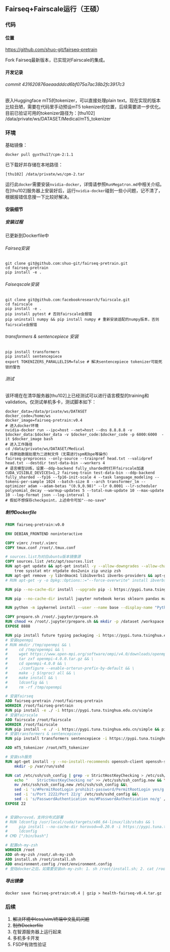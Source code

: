 ## Fairseq+Fairscale运行（王硕）

### 代码

#### 位置

https://github.com/shuo-git/fairseq-pretrain

Fork Fairseq最新版本，已实现对Fairscale的集成。

#### 开发记录

###### commit 431620876aeaadddcd6bf075a7ac38b2fc3917c3

嵌入Huggingface mT5的tokenizer，可以直接处理plain text。现在实现的版本比较丑陋，需要在代码里手动预设mT5 tokenizer的位置，后续需要进一步优化。目前已验证可用的tokenizer路径为：[thu102] /data/private/ws/DATASET/Medical/mT5_tokenizer

### 环境

基础镜像：

```shell
docker pull gyxthu17/cpm-2:1.1
```

已下载好并存储在本地路径：

```shell
[thu102] /data/private/ws/cpm-2.tar
```

运行此`docker`需要安装`nvidia-docker`，详情请参照`RunMegatron.md`中相关介绍。在[thu102]服务器上安装好后，运行`nvidia-docker`碰到一些小问题，记不清了，根据报错信息搜一下比较好解决。

#### 安装细节

##### 安装过程

已更新到Dockerfile中

###### Fairseq安装

```shell
git clone git@github.com:shuo-git/fairseq-pretrain.git
cd fairseq-pretrain
pip install -e .
```

###### Faiseqscale安装

```shell
git clone git@github.com:facebookresearch/fairscale.git
cd fairscale
pip install -e .
pip install pytest # 否则fairscale会报错
pip uninstall numpy && pip install numpy # 重新安装适配的numpy版本，否则fairscale会报错
```

###### transformers & sentencepiece 安装

```shell
pip install transformers
pip install sentencepiece
export TOKENIZERS_PARALLELISM=false # 解决sentencepiece tokenizer可能死锁的警告
```

###### 测试

该环境在在清华服务器[thu102]上已经测试可以进行语言模型的training和validation。仅测试单机多卡，测试脚本如下：

```shell
docker_data=/data/private/ws/DATASET
docker_code=/home/ws
docker_image=fairseq-pretrain:v0.4
# 进入docker环境
nvidia-docker run --ipc=host --net=host --dns 8.8.8.8 -v $docker_data:$docker_data -v $docker_code:$docker_code -p 6000:6000  -it $docker_image bash
# 进入工作路径
cd /data/private/ws/DATASET/Medical
# 将原始数据处理为二进制文件（无需进行spm和bpe等操作）
fairseq-preprocess --only-source --trainpref head.txt --validpref head.txt --destdir test-data-bin --workers 4
# 语言模型训练，设置--ddp-backend fully_sharded时打开fairscale加速
CUDA_VISIBLE_DEVICES=1,2 fairseq-train test-data-bin --ddp-backend fully_sharded --fp16 --fp16-init-scale 4 --task language_modeling --tokens-per-sample 1024 --batch-size 8 --arch transformer_lm --optimizer adam --adam-betas "(0.9,0.98)" --lr 0.0001 --lr-scheduler polynomial_decay --warmup-updates 5 --total-num-update 10 --max-update 10 --log-format json --log-interval 1
# 假如不想保存checkpoint，上述命令可加"--no-save"
```

##### 制作Dockerfile

```dockerfile
FROM fairseq-pretrain:v0.0

ENV DEBIAN_FRONTEND noninteractive

COPY vimrc /root/.vimrc
COPY tmux.conf /root/.tmux.conf

# sources.list为对应ubuntu版本镜像源
COPY sources.list /etc/apt/sources.list
RUN apt-get update && apt-get install -y --allow-downgrades --allow-change-held-packages --no-install-recommends \
    tree sysstat mtr ntpdate dos2unix zip unzip zsh
RUN apt-get remove -y librdmacm1 libibverbs1 ibverbs-providers && apt-get install -y librdmacm1 libibverbs1 ibverbs-providers
# RUN apt-get -y -o Dpkg::Options::="--force-overwrite" install ibverbs-providers

RUN pip --no-cache-dir install --upgrade pip -i https://pypi.tuna.tsinghua.edu.cn/simple

RUN pip --no-cache-dir install jupyter notebook keras sklearn pandas matplotlib -i https://pypi.tuna.tsinghua.edu.cn/simple

RUN python -m ipykernel install --user --name base --display-name "Python3.8"

COPY prepare.sh /root/.jupyter/prepare.sh
RUN chmod +x /root/.jupyter/prepare.sh && mkdir -p /dataset /workspace /logs /model
EXPOSE 8888

RUN pip install future typing packaging -i https://pypi.tuna.tsinghua.edu.cn/simple
# 安装openmpi
# RUN mkdir /tmp/openmpi && \
#     cd /tmp/openmpi && \
#     wget https://www.open-mpi.org/software/ompi/v4.0/downloads/openmpi-4.0.0.tar.gz && \
#     tar zxf openmpi-4.0.0.tar.gz && \
#     cd openmpi-4.0.0 && \
#     ./configure --enable-orterun-prefix-by-default && \
#     make -j $(nproc) all && \
#     make install && \
#     ldconfig && \
#     rm -rf /tmp/openmpi

# 安装fairseq
ADD fairseq-pretrain /root/fairseq-pretrain
WORKDIR /root/fairseq-pretrain
RUN pip install -e ./ -i https://pypi.tuna.tsinghua.edu.cn/simple
# 安装fairscale
ADD fairscale /root/fairscale
WORKDIR /root/fairscale
RUN pip install -e ./ -i https://pypi.tuna.tsinghua.edu.cn/simple && pip uninstall --yes numpy && pip install --no-input numpy pytest -i https://pypi.tuna.tsinghua.edu.cn/simple
# 安装transformers & sentencepiece
RUN pip install transformers sentencepiece -i https://pypi.tuna.tsinghua.edu.cn/simple

ADD mT5_tokenizer /root/mT5_tokenizer

# 安装ssh服务
RUN apt-get install -y --no-install-recommends openssh-client openssh-server && \
    mkdir -p /var/run/sshd

RUN cat /etc/ssh/ssh_config | grep -v StrictHostKeyChecking > /etc/ssh/ssh_config.new && \
    echo "    StrictHostKeyChecking no" >> /etc/ssh/ssh_config.new && \
    mv /etc/ssh/ssh_config.new /etc/ssh/ssh_config &&\
    sed -i 's/#PermitRootLogin prohibit-password/PermitRootLogin yes/g' /etc/ssh/sshd_config &&\
    sed -i 's/Port 2222/Port 22/g' /etc/ssh/sshd_config &&\
    sed -i 's/PasswordAuthentication no/#PasswordAuthentication no/g' /etc/ssh/sshd_config
EXPOSE 22


# 安装horovod，支持分布式部署
# RUN ldconfig /usr/local/cuda/targets/x86_64-linux/lib/stubs && \
#     pip install --no-cache-dir horovod==0.20.0 -i https://pypi.tuna.tsinghua.edu.cn/simple && \
#     ldconfig
# CMD ["/bin/bash"]

# 配置oh-my-zsh
WORKDIR /root
ADD oh-my-zsh /root/.oh-my-zsh
ADD install.sh /root/install.sh
ADD environment.config /root/environment.config
# 登陆docker之后，如需要安装oh-my-zsh: 1. sh /root/install.sh; 2. cat /root/environment.config >> /root/.zshrc; 3. source /root/.zshrc
```

##### 导出镜像

```shell
docker save fairseq-pretrain:v0.4 | gzip > health-fairseq-v0.4.tar.gz
```

### 后续

1. ~~解决环境中less/vim/终端中文乱码问题~~
2. ~~制作Dockerfile~~
3. 在智源服务器上运行起来
4. 多机多卡开发
5. FSDP有效性验证

